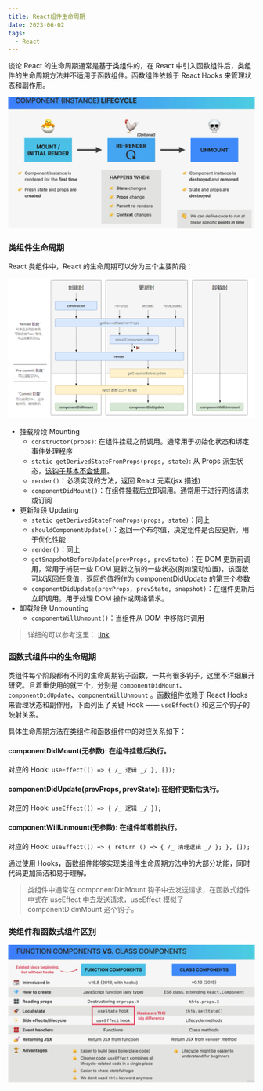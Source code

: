 ```yaml
---
title: React组件生命周期
date: 2023-06-02
tags:
  - React
---
```


谈论 React 的生命周期通常是基于类组件的，在 React 中引入函数组件后，类组件的生命周期方法并不适用于函数组件。函数组件依赖于 React Hooks 来管理状态和副作用。

![alt text](assets/image.png)

### 类组件生命周期

React 类组件中，React 的生命周期可以分为三个主要阶段：

![alt text](assets/image-2.png)

- 挂载阶段 Mounting
  - `constructor(props)`: 在组件挂载之前调用。通常用于初始化状态和绑定事件处理程序
  - `static getDerivedStateFromProps(props, state)`: 从 Props 派生状态，[该钩子基本不会使用](https://zh-hans.react.dev/reference/react/Component#static-getderivedstatefromprops)。
  - `render()`：必须实现的方法，返回 React 元素(jsx 描述)
  - `componentDidMount()`：在组件挂载后立即调用。通常用于进行网络请求或订阅
- 更新阶段 Updating
  - `static getDerivedStateFromProps(props, state)`：同上
  - `shouldComponentUpdate()`：返回一个布尔值，决定组件是否应更新。用于优化性能
  - `render()`：同上
  - `getSnapshotBeforeUpdate(prevProps, prevState)`：在 DOM 更新前调用，常用于捕获一些 DOM 更新之前的一些状态(例如滚动位置)，该函数可以返回任意值，返回的值将作为 componentDidUpdate 的第三个参数
  - `componentDidUpdate(prevProps, prevState, snapshot)`：在组件更新后立即调用。用于处理 DOM 操作或网络请求。
- 卸载阶段 Unmounting
  - `componentWillUnmount()`：当组件从 DOM 中移除时调用

> 详细的可以参考这里： [link](https://juejin.cn/post/7359103640105910310?searchId=20240709225918A9E1E297891A54124F56).

### 函数式组件中的生命周期

类组件每个阶段都有不同的生命周期钩子函数，一共有很多钩子，这里不详细展开研究。且着重使用的就三个，分别是 `componentDidMount`、`componentDidUpdate`、`componentWillUnmount` 。函数组件依赖于 React Hooks 来管理状态和副作用，下面列出了关键 Hook —— `useEffect()` 和这三个钩子的映射关系。

具体生命周期方法在类组件和函数组件中的对应关系如下：

#### componentDidMount(无参数): 在组件挂载后执行。

对应的 Hook: `useEffect(() => { /_ 逻辑 _/ }, []);`

#### componentDidUpdate(prevProps, prevState): 在组件更新后执行。

对应的 Hook: `useEffect(() => { /_ 逻辑 _/ });`

#### componentWillUnmount(无参数): 在组件卸载前执行。

对应的 Hook: `useEffect(() => { return () => { /_ 清理逻辑 _/ }; }, []);`

通过使用 Hooks，函数组件能够实现类组件生命周期方法中的大部分功能，同时代码更加简洁和易于理解。

> 类组件中通常在 componentDidMount 钩子中去发送请求，在函数式组件中式在 useEffect 中去发送请求，useEffect 模拟了 componentDidmMount 这个钩子。

### 类组件和函数式组件区别

![alt text](assets/image-1.png)
